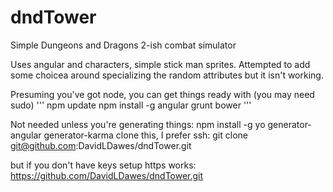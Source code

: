 # dndTower
Simple Dungeons and Dragons 2-ish combat simulator

Uses angular and characters, simple stick man sprites.
Attempted to add some choicea around specializing the random attributes but it isn't working.

Presuming you've got node, you can get things ready with (you may need sudo)
'''
npm update
npm install -g angular grunt bower 
'''

Not needed unless you're generating things:
npm install -g yo generator-angular generator-karma
clone this, I prefer ssh:
git clone git@github.com:DavidLDawes/dndTower.git

but if you don't have keys setup https works:
https://github.com/DavidLDawes/dndTower.git


